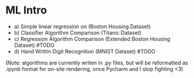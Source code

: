 # ML Intro
   - a) Simple linear regression on (Boston Housing Dataset)
   - b) Classifier Algorithm Comparison (Titanic Dataset)
   - c) Regression Algorithm Comparison (Extended Boston Housing Dataset) #TODO
   - d) Hand Writtin Digit Recognition (MNIST Dataset) #TODO
   
(Note: algorithms are currently writen in .py files, but will be reformatted as .ipynb format for on-site rendering, once Pycharm and I stop fighting <3)
